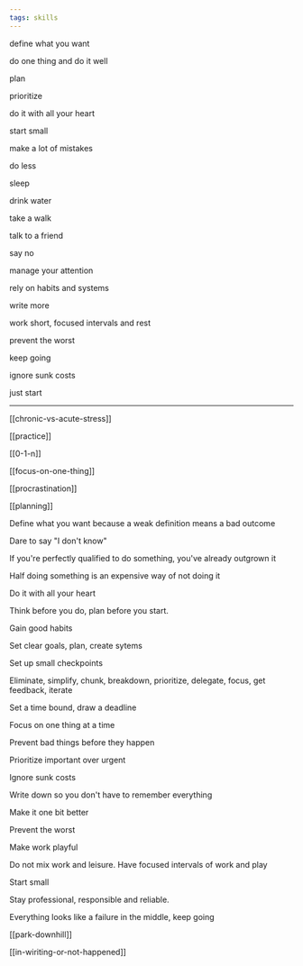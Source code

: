 ```yaml
---
tags: skills
---
```



define what you want

do one thing and do it well 

plan 

prioritize

do it with all your heart 

start small 

make a lot of mistakes

do less

sleep 

drink water

take a walk 

talk to a friend

say no 

manage your attention

rely on habits and systems 

write more 

work short, focused intervals and rest 

prevent the worst 

keep going 

ignore sunk costs 

just start 

---

[[chronic-vs-acute-stress]]

[[practice]]

[[0-1-n]]


[[focus-on-one-thing]]

[[procrastination]]

[[planning]]

Define what you want because a weak definition means a bad outcome

Dare to say "I don't know"

If you're perfectly qualified to do something, you've already outgrown it

Half doing something is an expensive way of not doing it

Do it with all your heart

Think before you do, plan before you start.

Gain good habits 

Set clear goals, plan, create sytems  

Set up small checkpoints

Eliminate, simplify, chunk, breakdown, prioritize, delegate, focus, get feedback, iterate

Set a time bound, draw a deadline 

Focus on one thing at a time 

Prevent bad things before they happen 

Prioritize important over urgent

Ignore sunk costs 

Write down so you don't have to remember everything 

Make it one bit better

Prevent the worst 

Make work playful

Do not mix work and leisure. Have focused intervals of work and play 

Start small  

Stay professional, responsible and reliable. 

Everything looks like a failure in the middle, keep going 


[[park-downhill]]

[[in-wiriting-or-not-happened]]